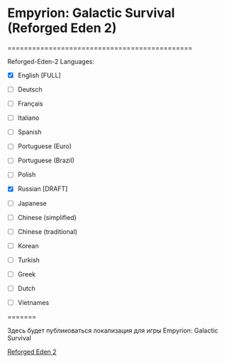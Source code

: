 # Empyrion: Galactic Survival (Reforged Eden 2)
=============================================

Reforged-Eden-2
Languages:

- [x] English [FULL]
- [ ] Deutsch 
- [ ] Français
- [ ] Italiano
- [ ] Spanish
- [ ] Portuguese (Euro)
- [ ] Portuguese (Brazil)
- [ ] Polish
- [x] Russian [DRAFT]
- [ ] Japanese
- [ ] Chinese (simplified)
- [ ] Chinese (traditional)
- [ ] Korean
- [ ] Turkish
- [ ] Greek
- [ ] Dutch
- [ ] Vietnames


=======

Здесь будет публиковаться локализация для игры Empyrion: Galactic Survival

[Reforged Eden 2](https://github.com/maximalmax90/EmpyrionLocalization/tree/Reforged-Eden-2)
